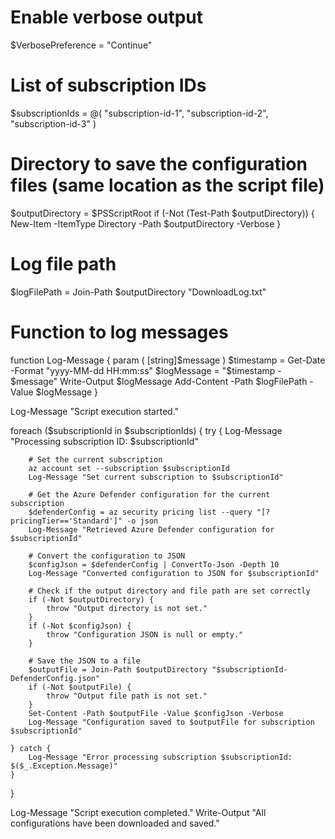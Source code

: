 # Enable verbose output
$VerbosePreference = "Continue"

# List of subscription IDs
$subscriptionIds = @(
    "subscription-id-1",
    "subscription-id-2",
    "subscription-id-3"
)

# Directory to save the configuration files (same location as the script file)
$outputDirectory = $PSScriptRoot
if (-Not (Test-Path $outputDirectory)) {
    New-Item -ItemType Directory -Path $outputDirectory -Verbose
}

# Log file path
$logFilePath = Join-Path $outputDirectory "DownloadLog.txt"

# Function to log messages
function Log-Message {
    param (
        [string]$message
    )
    $timestamp = Get-Date -Format "yyyy-MM-dd HH:mm:ss"
    $logMessage = "$timestamp - $message"
    Write-Output $logMessage
    Add-Content -Path $logFilePath -Value $logMessage
}

Log-Message "Script execution started."

foreach ($subscriptionId in $subscriptionIds) {
    try {
        Log-Message "Processing subscription ID: $subscriptionId"

        # Set the current subscription
        az account set --subscription $subscriptionId
        Log-Message "Set current subscription to $subscriptionId"

        # Get the Azure Defender configuration for the current subscription
        $defenderConfig = az security pricing list --query "[?pricingTier=='Standard']" -o json
        Log-Message "Retrieved Azure Defender configuration for $subscriptionId"

        # Convert the configuration to JSON
        $configJson = $defenderConfig | ConvertTo-Json -Depth 10
        Log-Message "Converted configuration to JSON for $subscriptionId"

        # Check if the output directory and file path are set correctly
        if (-Not $outputDirectory) {
            throw "Output directory is not set."
        }
        if (-Not $configJson) {
            throw "Configuration JSON is null or empty."
        }

        # Save the JSON to a file
        $outputFile = Join-Path $outputDirectory "$subscriptionId-DefenderConfig.json"
        if (-Not $outputFile) {
            throw "Output file path is not set."
        }
        Set-Content -Path $outputFile -Value $configJson -Verbose
        Log-Message "Configuration saved to $outputFile for subscription $subscriptionId"

    } catch {
        Log-Message "Error processing subscription $subscriptionId: $($_.Exception.Message)"
    }
}

Log-Message "Script execution completed."
Write-Output "All configurations have been downloaded and saved."
